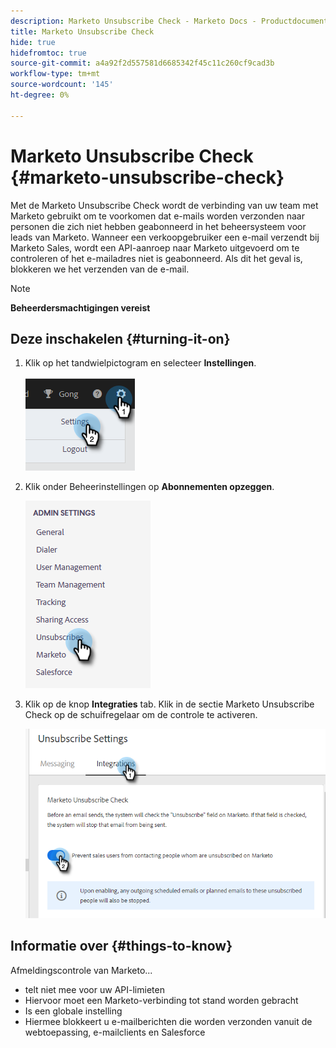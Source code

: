 ```yaml
---
description: Marketo Unsubscribe Check - Marketo Docs - Productdocumentatie
title: Marketo Unsubscribe Check
hide: true
hidefromtoc: true
source-git-commit: a4a92f2d557581d6685342f45c11c260cf9cad3b
workflow-type: tm+mt
source-wordcount: '145'
ht-degree: 0%

---
```


# Marketo Unsubscribe Check {#marketo-unsubscribe-check}

Met de Marketo Unsubscribe Check wordt de verbinding van uw team met Marketo gebruikt om te voorkomen dat e-mails worden verzonden naar personen die zich niet hebben geabonneerd in het beheersysteem voor leads van Marketo. Wanneer een verkoopgebruiker een e-mail verzendt bij Marketo Sales, wordt een API-aanroep naar Marketo uitgevoerd om te controleren of het e-mailadres niet is geabonneerd. Als dit het geval is, blokkeren we het verzenden van de e-mail.

>[!NOTE]
>
>**Beheerdersmachtigingen vereist**

## Deze inschakelen {#turning-it-on}

1. Klik op het tandwielpictogram en selecteer **Instellingen**.

   ![](assets/marketo-unsubscribe-check-1.png)

1. Klik onder Beheerinstellingen op **Abonnementen opzeggen**.

   ![](assets/marketo-unsubscribe-check-2.png)

1. Klik op de knop **Integraties** tab. Klik in de sectie Marketo Unsubscribe Check op de schuifregelaar om de controle te activeren.

   ![](assets/marketo-unsubscribe-check-3.png)

## Informatie over {#things-to-know}

Afmeldingscontrole van Marketo...

* telt niet mee voor uw API-limieten
* Hiervoor moet een Marketo-verbinding tot stand worden gebracht
* Is een globale instelling
* Hiermee blokkeert u e-mailberichten die worden verzonden vanuit de webtoepassing, e-mailclients en Salesforce
